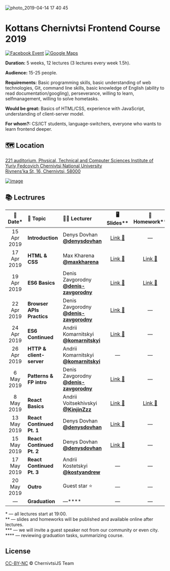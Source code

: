 ![photo_2019-04-14 17 40 45](https://user-images.githubusercontent.com/3459374/56095354-85b07800-5ee4-11e9-86b7-d5dba258038d.jpeg)

# Kottans Chernivtsi Frontend Course 2019

<!-- [![YouTube][youtube-img]][youtube-url] -->

[![Facebook Event][fb-img]][fb-url]
[![Google Maps][maps-img]][location-url]

**Duration:** 5 weeks, 12 lectures (3 lectures every week 1.5h).

**Audience:** 15-25 people.

**Requirements:** Basic programming skills, basic understanding of web technologies, Git, command line skills, basic knowledge of English (ability to read documentation/googling), perseverance, willing to learn, selfmanagement, willing to solve hometasks.

**Would be great:** Basics of HTML/CSS, experience with JavaScript, understanding of client-server model.

**For whom?:** CS/ICT students, language-switchers, everyone who wants to learn frontend deeper.

## 🗺 Location

[221 auditorium, Physical, Technical and Computer Sciences Institute of Yuriy Fedcovich Chernivtsi National University\
Rivnens'ka St, 16, Chernivtsi, 58000][location-url]

[![image][location-image]][location-url]

## 📚 Lectrures

|  📅 Date\*  | 📝 Topic                  | 👨‍🏫 Lecturer                                     |                                       🖥 Slides\*\*                                        |                                          🏡 Homework\*\*                                           |
| :---------: | :------------------------ | :---------------------------------------------- | :---------------------------------------------------------------------------------------: | :------------------------------------------------------------------------------------------------: |
| 15 Apr 2019 | **Introduction**          | Denys Dovhan <br /> **[@denysdovhan]**          |         [Link 🔗](https://denysdovhan.com/slides-kottans-chernivtsi-introduction)         |                                                 —                                                  |
| 17 Apr 2019 | **HTML & CSS**            | Max Kharena <br /> **[@maxkharena]**            |                      [Link 🔗](http://kottans-html-2019.surge.sh/#/)                      |   [Link 🔗](https://github.com/kottans/chernivtsi-frontend-2019/tree/master/homeworks/html-css)    |
| 19 Apr 2019 | **ES6 Basics**            | Denis Zavgorodny <br /> **[@denis-zavgorodny]** |             [Link 🔗](https://denis-zavgorodny.github.io/slides-ES6-basics/)              |                    [Link 🔗](https://github.com/denis-zavgorodny/ES6-homework)                     |
| 22 Apr 2019 | **Browser APIs Practics** | Denis Zavgorodny <br /> **[@denis-zavgorodny]** |             [Link 🔗](https://denis-zavgorodny.github.io/slides-browser-api/)             |                                                 —                                                  |
| 24 Apr 2019 | **ES6 Continued**         | Andrii Komarnitskyi <br /> **[@komarnitskyi]**  |                                   [Link 🔗](https://komarnitskyi.github.io/js-vol-2/)                                            |                                                 —                                                  |
| 26 Apr 2019 | **HTTP & client-server**  | Andrii Komarnitskyi <br /> **[@komarnitskyi]**  |                                             —                                             |                                                 —                                                  |
| 6 May 2019  | **Patterns & FP intro**   | Denis Zavgorodny <br /> **[@denis-zavgorodny]** |                                             [Link 🔗](https://denis-zavgorodny.github.io/slides-patterns/)                                             |                                                 —                                                  |
| 8 May 2019  | **React Basics**          | Andrii Voitsekhivskyi <br /> **[@KinjinZzz]**   |                 [Link 🔗](https://kinjinzzz.github.io/react-basics-2019/)                 | [Link 🔗](https://github.com/kottans/chernivtsi-frontend-2019/tree/master/homeworks/react-basics/) |
| 13 May 2019 | **React Continued Pt. 1** | Denys Dovhan <br /> **[@denysdovhan]**          | [Link 🔗](http://denysdovhan.com/slides-kottans-chernivtsi-2019-react-continued-part-1/)  |                                                 —                                                  |
| 15 May 2019 | **React Continued Pt. 2** | Denys Dovhan <br /> **[@denysdovhan]**          | [Link 🔗](https://denysdovhan.com/slides-kottans-chernivtsi-2019-react-continued-part-2/) |                                                 —                                                  |
| 17 May 2019 | **React Continued Pt. 3** | Andrii Kostetskyi <br /> **[@kostyandrew]**     |                                             —                                             |                                                 —                                                  |
| 20 May 2019 | **Outro**                 | Guest star ⭐️                                  |                                             —                                             |                                                 —                                                  |
|      —      | **Graduation**            | —\*\*\*\*                                       |                                             —                                             |                                                 —                                                  |

\* — all lectures start at 19:00.\
\*\* — slides and homeworks will be published and available online after lectures.\
\*\*\* — we will invite a guest speaker not from our community or even city.\
\*\*\*\* — reviewing graduation tasks, summarizing course.

## License

[CC-BY-NC][cc-url] © ChernivtsiJS Team

<!-- References -->

[fb-url]: https://www.facebook.com/events/524056337930021
[fb-img]: https://img.shields.io/badge/event-facebook-3C5A96.svg?style=flat-square
[maps-img]: https://img.shields.io/badge/location-google%20maps-29A263.svg?style=flat-square

<!-- [youtube-url]: https://www.youtube.com/playlist?list=PLt-pAIa9BS40LQd446bI8FYQouCehDJpL -->
<!-- [youtube-img]: https://img.shields.io/badge/videos-youtube-FC0D1C.svg?style=flat-square -->

[location-image]: https://user-images.githubusercontent.com/3459374/32415614-1c5c082a-c245-11e7-9c8d-44bf55b40db2.png
[location-url]: https://goo.gl/maps/deN3d4oVg2U2
[@denysdovhan]: https://github.com/denysdovhan
[@denis-zavgorodny]: https://github.com/denis-zavgorodny
[@maxkharena]: https://github.com/maxkharena
[@komarnitskyi]: https://github.com/komarnitskyi
[@kostyandrew]: https://github.com/kostyandrew
[@kinjinzzz]: https://github.com/KinjinZzz
[cc-url]: https://creativecommons.org/licenses/by-nc/4.0/
[cc-image]: https://img.shields.io/badge/License-CC%20BY%20NC%204.0-lightgrey.svg?style=flat-square
